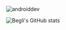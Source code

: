 ![androiddev](https://imgur.com/a/IPZBIHT)

![Begli's GitHub stats](https://github-readme-stats.vercel.app/api?username=begliamanov&theme=onedark&show_icons=true&hide_border=true)

